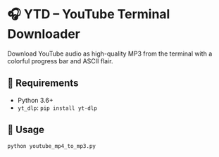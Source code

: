 # 🎧 YTD – YouTube Terminal Downloader

Download YouTube audio as high-quality MP3 from the terminal with a colorful progress bar and ASCII flair.

## 🔧 Requirements
- Python 3.6+  
- `yt_dlp`: `pip install yt-dlp`  

## 🚀 Usage
```bash
python youtube_mp4_to_mp3.py
